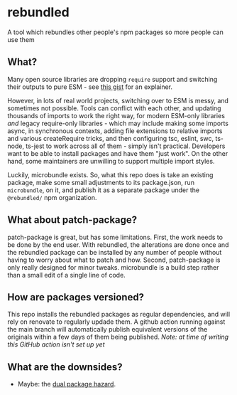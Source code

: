 # rebundled
A tool which rebundles other people's npm packages so more people can use them

## What?

Many open source libraries are dropping `require` support and switching their outputs to pure ESM - see [this gist](https://gist.github.com/sindresorhus/a39789f98801d908bbc7ff3ecc99d99c) for an explainer.

However, in lots of real world projects, switching over to ESM is messy, and sometimes not possible. Tools can conflict with each other, and updating thousands of imports to work the right way, for modern ESM-only libraries _and_ legacy require-only libraries - which may include making some imports async, in synchronous contexts, adding file extensions to relative imports and various createRequire tricks, and then configuring tsc, eslint, swc, ts-node, ts-jest to work across all of them - simply isn't practical. Developers want to be able to install packages and have them "just work". On the other hand, some maintainers are unwilling to support multiple import styles.

Luckily, microbundle exists. So, what this repo does is take an existing package, make some small adjustments to its package.json, run `microbundle`, on it, and publish it as a separate package under the `@rebundled/` npm organization.

## What about patch-package?

patch-package is great, but has some limitations. First, the work needs to be done by the end user. With rebundled, the alterations are done once and the rebundled package can be installed by any number of people without having to worry about what to patch and how. Second, patch-package is only really designed for minor tweaks. microbundle is a build step rather than a small edit of a single line of code.

## How are packages versioned?

This repo installs the rebundled packages as regular dependencies, and will rely on renovate to regularly updade them. A github action running against the main branch will automatically publish equivalent versions of the originals within a few days of them being published. _Note: at time of writing this GitHub action isn't set up yet_

## What are the downsides? 

- Maybe: the [dual package hazard](https://gist.github.com/sindresorhus/a39789f98801d908bbc7ff3ecc99d99c?permalink_comment_id=3850849#gistcomment-3850849).
